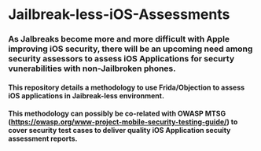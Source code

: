 # Jailbreak-less-iOS-Assessments

### As Jalbreaks become more and more difficult with Apple improving iOS security, there will be an upcoming need among security assessors to assess iOS Applications for securty vunerabilities with non-Jailbroken phones.
#### This repository details a methodology to use Frida/Objection to assess iOS applications in Jaibreak-less environment.
#### This methodology can possibly be co-related with OWASP MTSG (https://owasp.org/www-project-mobile-security-testing-guide/) to cover security test cases to deliver quality iOS Application secuity assessment reports.
